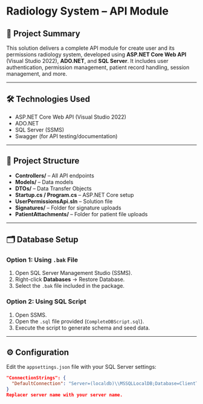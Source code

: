 # Radiology System – API Module

## 📌 Project Summary

This solution delivers a complete API module for create user and its permissions radiology system, developed using **ASP.NET Core Web API** (Visual Studio 2022), **ADO.NET**, and **SQL Server**. It includes user authentication, permission management, patient record handling, session management, and more.

---

## 🛠️ Technologies Used

- ASP.NET Core Web API (Visual Studio 2022)
- ADO.NET
- SQL Server (SSMS)
- Swagger (for API testing/documentation)

---

## 📂 Project Structure

- **Controllers/** – All API endpoints
- **Models/** – Data models
- **DTOs/** – Data Transfer Objects
- **Startup.cs / Program.cs** – ASP.NET Core setup
- **UserPermissionsApi.sln** – Solution file
- **Signatures/** – Folder for signature uploads
- **PatientAttachments/** – Folder for patient file uploads

---

## 🗂️ Database Setup

### Option 1: Using `.bak` File
1. Open SQL Server Management Studio (SSMS).
2. Right-click **Databases** → Restore Database.
3. Select the `.bak` file included in the package.

### Option 2: Using SQL Script
1. Open SSMS.
2. Open the `.sql` file provided (`CompleteDBScript.sql`).
3. Execute the script to generate schema and seed data.

---

## ⚙️ Configuration

Edit the `appsettings.json` file with your SQL Server settings:

```json
"ConnectionStrings": {
  "DefaultConnection": "Server=(localdb)\\MSSQLLocalDB;Database=ClientTask;Trusted_Connection=True;"
}
Replacer server name with your server name.
